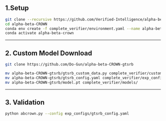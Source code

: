 ## 1.Setup

```bash
git clone --recursive https://github.com/Verified-Intelligence/alpha-beta-CROWN.git
cd alpha-beta-CROWN
conda env create -f complete_verifier/environment.yaml --name alpha-beta-crown
conda activate alpha-beta-crown


```
---

## 2. Custom Model Download

```bash
git clone https://github.com/Do-Gun/alpha-beta-CROWN-gtsrb

mv alpha-beta-CROWN-gtsrb/gtsrb_custom_data.py complete_verifier/custom/
mv alpha-beta-CROWN-gtsrb/gtsrb_config.yaml complete_verifier/exp_configs/
mv alpha-beta-CROWN-gtsrb/model.pt complete_verifier/models/
```
---

## 3. Validation
```bash
python abcrown.py --config exp_configs/gtsrb_config.yaml
```
